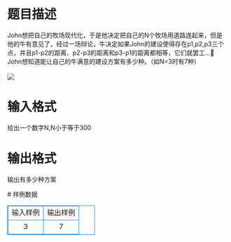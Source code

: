 # 

 
 # 题目描述 
<p>
John想把自己的牧场现代化，于是他决定把自己的N个牧场用道路连起来，但是他的牛有意见了，经过一场辩论，牛决定如果John的建设使得存在p1,p2,p3三个点，并且p1-p2的距离、p2-p3的距离和p3-p1的距离都相等，它们就罢工…&#61516;<br>John想知道能让自己的牛满意的建设方案有多少种。（如N=3时有7种）<br><br><img border="0" src="/source/joyoi/tyvj-2213/img/aHR0cDovL3d3dy5qb3lvaS5jbi9wcm9ibGVtL3R5dmotMjIxMy9wcm9ibGVtc19pbWFnZXMvMjU2OS8xMjc1LmpwZw==.jpg"><br></p> 

 
 # 输入格式 
<p>
给出一个数字N,N小于等于300</p> 

 
 # 输出格式 
<p>
输出有多少种方案</p> 
# 样例数据
<style>
        table,table tr th, table tr td { border:1px solid #0094ff; }
        table { width: 200px; min-height: 25px; line-height: 25px; text-align: center; border-collapse: collapse;}   
    </style>
<table>
	<tr>
		<td>输入样例</td>
		<td>输出样例</td>
	</tr>
<tr><td>3</td><td>7</td></tr></table>
